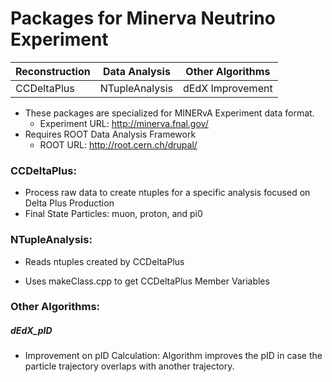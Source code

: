 # Packages for Minerva Neutrino Experiment

|Reconstruction | Data Analysis | Other Algorithms	|
|-------------- |-------------- |------------------	|
|CCDeltaPlus	|NTupleAnalysis	| dEdX Improvement	|


* These packages are specialized for MINERvA Experiment data format.
	* Experiment URL: http://minerva.fnal.gov/
* Requires ROOT Data Analysis Framework
	* ROOT URL: http://root.cern.ch/drupal/

### CCDeltaPlus:

* Process raw data to create ntuples for a specific analysis focused on Delta Plus Production
* Final State Particles: muon, proton, and pi0

### NTupleAnalysis:

* Reads ntuples created by CCDeltaPlus

* Uses makeClass.cpp to get CCDeltaPlus Member Variables



### Other Algorithms:

##### dEdX_pID

* Improvement on pID Calculation: Algorithm improves the pID in case the particle trajectory overlaps with another trajectory.


  
